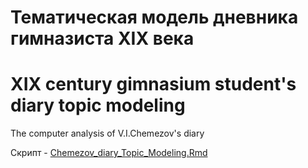 # Тематическая модель дневника гимназиста XIX века
# XIX century gimnasium student's diary topic modeling
 The computer analysis of V.I.Chemezov's diary

Скрипт - [Chemezov_diary_Topic_Modeling.Rmd](https://github.com/alexeyvkuznetsov/Chemezov_diary_Topic_Modeling/blob/main/Chemezov_diary_Topic_Modeling.Rmd)
